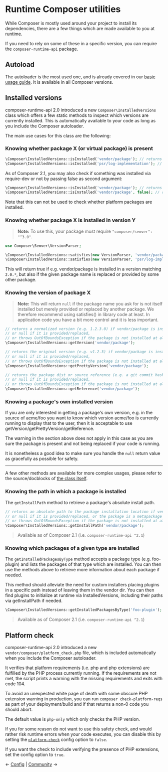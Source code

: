 # Runtime Composer utilities

While Composer is mostly used around your project to install its dependencies,
there are a few things which are made available to you at runtime.

If you need to rely on some of these in a specific version, you can require
the `composer-runtime-api` package.

## Autoload

The autoloader is the most used one, and is already covered in our
[basic usage guide](01-basic-usage.md#autoloading). It is available in all
Composer versions.

## Installed versions

composer-runtime-api 2.0 introduced a new `Composer\InstalledVersions` class which offers
a few static methods to inspect which versions are currently installed. This is
automatically available to your code as long as you include the Composer autoloader.

The main use cases for this class are the following:

### Knowing whether package X (or virtual package) is present

```php
\Composer\InstalledVersions::isInstalled('vendor/package'); // returns bool
\Composer\InstalledVersions::isInstalled('psr/log-implementation'); // returns bool
```

As of Composer 2.1, you may also check if something was installed via require-dev or not by
passing false as second argument:

```php
\Composer\InstalledVersions::isInstalled('vendor/package'); // returns true assuming this package is installed
\Composer\InstalledVersions::isInstalled('vendor/package', false); // returns true if vendor/package is in require, false if in require-dev
```

Note that this can not be used to check whether platform packages are installed.

### Knowing whether package X is installed in version Y

> **Note:** To use this, your package must require `"composer/semver": "^3.0"`.

```php
use Composer\Semver\VersionParser;

\Composer\InstalledVersions::satisfies(new VersionParser, 'vendor/package', '2.0.*');
\Composer\InstalledVersions::satisfies(new VersionParser, 'psr/log-implementation', '^1.0');
```

This will return true if e.g. vendor/package is installed in a version matching
`2.0.*`, but also if the given package name is replaced or provided by some other
package.

### Knowing the version of package X

> **Note:** This will return `null` if the package name you ask for is not itself installed
> but merely provided or replaced by another package. We therefore recommend using satisfies()
> in library code at least. In application code you have a bit more control and it is less
> important.

```php
// returns a normalized version (e.g. 1.2.3.0) if vendor/package is installed,
// or null if it is provided/replaced,
// or throws OutOfBoundsException if the package is not installed at all
\Composer\InstalledVersions::getVersion('vendor/package');
```

```php
// returns the original version (e.g. v1.2.3) if vendor/package is installed,
// or null if it is provided/replaced,
// or throws OutOfBoundsException if the package is not installed at all
\Composer\InstalledVersions::getPrettyVersion('vendor/package');
```

```php
// returns the package dist or source reference (e.g. a git commit hash) if vendor/package is installed,
// or null if it is provided/replaced,
// or throws OutOfBoundsException if the package is not installed at all
\Composer\InstalledVersions::getReference('vendor/package');
```

### Knowing a package's own installed version

If you are only interested in getting a package's own version, e.g. in the source of acme/foo you want
to know which version acme/foo is currently running to display that to the user, then it is
acceptable to use getVersion/getPrettyVersion/getReference.

The warning in the section above does not apply in this case as you are sure the package is present
and not being replaced if your code is running.

It is nonetheless a good idea to make sure you handle the `null` return value as gracefully as
possible for safety.

----

A few other methods are available for more complex usages, please refer to the
source/docblocks of [the class itself](https://github.com/composer/composer/blob/master/src/Composer/InstalledVersions.php).

### Knowing the path in which a package is installed

The `getInstallPath` method to retrieve a package's absolute install path.

```php
// returns an absolute path to the package installation location if vendor/package is installed,
// or null if it is provided/replaced, or the package is a metapackage
// or throws OutOfBoundsException if the package is not installed at all
\Composer\InstalledVersions::getInstallPath('vendor/package');
```

> Available as of Composer 2.1 (i.e. `composer-runtime-api ^2.1`)

### Knowing which packages of a given type are installed

The `getInstalledPackagesByType` method accepts a package type (e.g. foo-plugin) and lists
the packages of that type which are installed. You can then use the methods above to retrieve
more information about each package if needed.

This method should alleviate the need for custom installers placing plugins in a specific path
instead of leaving them in the vendor dir. You can then find plugins to initialize at runtime
via InstalledVersions, including their paths via getInstallPath if needed.

```php
\Composer\InstalledVersions::getInstalledPackagesByType('foo-plugin');
```

> Available as of Composer 2.1 (i.e. `composer-runtime-api ^2.1`)

## Platform check

composer-runtime-api 2.0 introduced a new `vendor/composer/platform_check.php` file, which
is included automatically when you include the Composer autoloader.

It verifies that platform requirements (i.e. php and php extensions) are fulfilled
by the PHP process currently running. If the requirements are not met, the script
prints a warning with the missing requirements and exits with code 104.

To avoid an unexpected white page of death with some obscure PHP extension warning in
production, you can run `composer check-platform-reqs` as part of your
deployment/build and if that returns a non-0 code you should abort.

The default value is `php-only` which only checks the PHP version.

If you for some reason do not want to use this safety check, and would rather
risk runtime errors when your code executes, you can disable this by setting the
[`platform-check`](06-config.md#platform-check) config option to `false`.

If you want the check to include verifying the presence of PHP extensions,
set the config option to `true`.

&larr; [Config](06-config.md)  |  [Community](08-community.md) &rarr;
